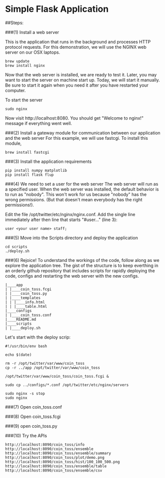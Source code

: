 # Simple Flask Application

##Steps:

###(1) Install a web server

This is the application that runs in the background and processes HTTP protocol requests.  For
this demonstration, we will use the NGINX web server on our OSX laptops.

    brew update
    brew install nginx

Now that the web server is installed, we are ready to test it.  Later, you may want to start
the server on machine start up. Today, we will start it manually. Be sure to start it again
when you need it after you have restarted your computer.

To start the server

    sudo nginx

Now visit http://localhost:8080. You should get "Welcome to nginx!" message if everything went
well.

###(2) Install a gateway module for communication between our application and the web server
For this example, we will use fastcgi.  To install this module,

    brew install fastcgi

###(3) Install the application requirements
    
    pip install numpy matplotlib
    pip install flask flup

###(4) We need to set a user for the web server
The web server will run as a specified user. When the web server was installed, the default
behavior is to run as "nobody". This won't work for us because "nobody" has the wrong permissions.
(But that doesn't mean everybody has the right permissions!).

Edit the file /opt/twitter/etc/nginx/nginx.conf.  Add the single line immediately after then line 
that starts "#user..." (line 3):
    
    user <your user name> staff;

###(5) Move into the Scripts directory and deploy the application

    cd scripts
    ./deploy.sh

###(6) Rejoice!
To understand the workings of the code, follow along as we explore the application tree.  The gist of
the structure is to keep everthing in an orderly github repository that includes scripts
for rapidly deploying the code, configs and restarting the web server with the new configs.

    |____app
    | |____coin_toss.fcgi
    | |____coin_toss.py
    | |____templates
    | | |____info.html
    | | |____table.html
    |____configs
    | |____coin_toss.conf
    |____README.md
    |____scripts
    | |____deploy.sh


Let's start with the deploy scrip:

    #!/usr/bin/env bash

    echo $(date)

    rm -r /opt/twitter/var/www/coin_toss
    cp -r ../app /opt/twitter/var/www/coin_toss

    /opt/twitter/var/www/coin_toss/coin_toss.fcgi &

    sudo cp ../configs/*.conf /opt/twitter/etc/nginx/servers

    sudo nginx -s stop
    sudo nginx

###(7) Open coin_toss.conf

###(8) Open coin_toss.fcgi

###(9) open coin_toss.py

###(10) Try the APIs

    http://localhost:8090/coin_toss/info
    http://localhost:8090/coin_toss/ensemble
    http://localhost:8090/coin_toss/ensemble/summary
    http://localhost:8090/coin_toss/plot/demo.png
    http://localhost:8090/coin_toss/hist/100_100_500.png
    http://localhost:8090/coin_toss/ensemble/table
    http://localhost:8090/coin_toss/ensemble/csv



